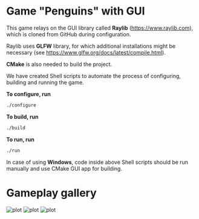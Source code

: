 # Game "Penguins" with GUI

This game relays on the GUI library called **Raylib** (https://www.raylib.com), which is cloned from GitHub during configuration.

Raylib uses **GLFW** library, for which additional installations might be necessary (see https://www.glfw.org/docs/latest/compile.html).

**CMake** is also needed to build the project.

We have created Shell scripts to automate the process of configuring, building and running the game.

**To configure, run**
```sh
./configure
```

**To build, run**
```sh
./build
```

**To run, run**
```sh
./run
```

In case of using **Windows**, code inside above Shell scripts should be run manually and use CMake GUI app for building.

# Gameplay gallery
![plot](../../../doc/gallery/input_phase1.png)
![plot](../../../doc/gallery/placement_phase1.png)
![plot](../../../doc/gallery/movement_phase1.png)

